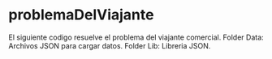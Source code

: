 # problemaDelViajante 
El siguiente codigo resuelve el problema del viajante comercial. 
Folder Data: Archivos JSON para cargar datos. 
Folder Lib: Libreria JSON.
